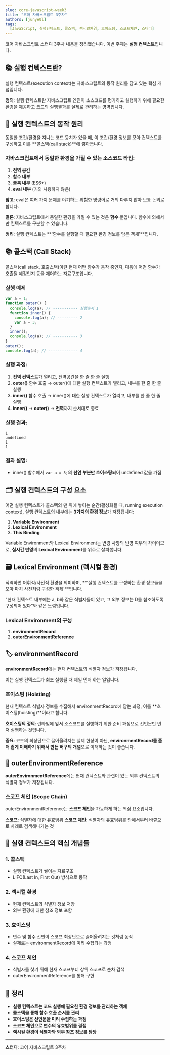 ```yaml
---
slug: core-javascript-week3
title: "코어 자바스크립트 3주차"
authors: [junye0l]
tags:
  [JavaScript, 실행컨텍스트, 콜스택, 렉시컬환경, 호이스팅, 스코프체인, 스터디]
---
```


코어 자바스크립트 스터디 3주차 내용을 정리했습니다. 이번 주제는 **실행 컨텍스트**입니다.

<!-- truncate -->

## 📚 실행 컨텍스트란?

실행 컨텍스트(execution context)는 자바스크립트의 동작 원리를 담고 있는 핵심 개념입니다.

**정의**: 실행 컨텍스트란 자바스크립트 엔진이 소스코드를 평가하고 실행하기 위해 필요한 환경을 제공하고 코드의 실행결과를 실제로 관리하는 영역입니다.

## 🔄 실행 컨텍스트의 동작 원리

동일한 조건/환경을 지니는 코드 뭉치가 있을 때, 이 조건/환경 정보를 모아 컨텍스트를 구성하고 이를 **콜스택(call stack)**에 쌓아둡니다.

### 자바스크립트에서 동일한 환경을 가질 수 있는 소스코드 타입:

1. **전역 공간**
2. **함수 내부**
3. **블록 내부** (ES6+)
4. **eval 내부** (거의 사용하지 않음)

**참고**: eval은 여러 가지 문제를 야기하는 위험한 명령어로 거의 다루지 않아 보통 논외로 합니다.

**결론**: 자바스크립트에서 동일한 환경을 가질 수 있는 것은 **함수** 뿐입니다. 함수에 의해서만 컨텍스트를 구분할 수 있습니다.

**정리**: 실행 컨텍스트는 **'함수를 실행할 때 필요한 환경 정보를 담은 객체'**입니다.

## 📚 콜스택 (Call Stack)

콜스택(call stack, 호출스택)이란 현재 어떤 함수가 동작 중인지, 다음에 어떤 함수가 호출될 예정인지 등을 제어하는 자료구조입니다.

### 실행 예제

```javascript
var a = 1;
function outer() {
  console.log(a); // ----------- 실행순서 1
  function inner() {
    console.log(a); // --------- 2
    var a = 3;
  }
  inner();
  console.log(a); // ----------- 3
}
outer();
console.log(a); // ------------- 4
```

### 실행 과정:

1. **전역 컨텍스트**가 열리고, 전역공간을 한 줄 한 줄 실행
2. **outer()** 함수 호출 → outer()에 대한 실행 컨텍스트가 열리고, 내부를 한 줄 한 줄 실행
3. **inner()** 함수 호출 → inner()에 대한 실행 컨텍스트가 열리고, 내부를 한 줄 한 줄 실행
4. **inner()** → **outer()** → **전역**까지 순서대로 종료

### 실행 결과:

```
1
undefined
1
1
```

### 결과 설명:

- inner() 함수에서 `var a = 3;`의 **선언 부분만 호이스팅**되어 undefined 값을 가짐

## 🗂️ 실행 컨텍스트의 구성 요소

어떤 실행 컨텍스트가 콜스택의 맨 위에 쌓이는 순간(활성화될 때, running execution context), 실행 컨텍스트의 내부에는 **3가지의 환경 정보**가 저장됩니다:

1. **Variable Environment**
2. **Lexical Environment**
3. **This Binding**

Variable Environment와 Lexical Environment는 변경 사항의 반영 여부의 차이이므로, **실시간 반영**의 **Lexical Environment**를 위주로 살펴봅니다.

## 🗃️ Lexical Environment (렉시컬 환경)

직역하면 어휘적/사전적 환경을 의미하며, **'실행 컨텍스트를 구성하는 환경 정보들을 모아 마치 사전처럼 구성한 객체'**입니다.

"현재 컨텍스트 내부에는 a, b와 같은 식별자들이 있고, 그 외부 정보는 D를 참조하도록 구성되어 있다"와 같은 느낌입니다.

### Lexical Environment의 구성

1. **environmentRecord**
2. **outerEnvironmentReference**

## 🏷️ environmentRecord

**environmentRecord**에는 현재 컨텍스트의 식별자 정보가 저장됩니다.

이는 실행 컨텍스트가 최초 실행될 때 제일 먼저 하는 일입니다.

### 호이스팅 (Hoisting)

현재 컨텍스트 식별자 정보를 수집해서 environmentRecord에 담는 과정, 이를 **호이스팅(hoisting)**이라고 합니다.

**호이스팅의 정의**: 런타임에 앞서 소스코드를 실행하기 위한 준비 과정으로 선언문만 먼저 실행하는 것입니다.

**중요**: 코드의 최상단으로 끌어올려지는 실제 현상이 아닌, **environmentRecord를 좀 더 쉽게 이해하기 위해서 만든 허구의 개념**으로 이해하는 것이 좋습니다.

## 🔗 outerEnvironmentReference

**outerEnvironmentReference**에는 현재 컨텍스트와 관련이 있는 외부 컨텍스트의 식별자 정보가 저장됩니다.

### 스코프 체인 (Scope Chain)

outerEnvironmentReference는 **스코프 체인**을 가능하게 하는 핵심 요소입니다.

**스코프**: 식별자에 대한 유효범위
**스코프 체인**: 식별자의 유효범위를 안에서부터 바깥으로 차례로 검색해나가는 것

## 🎯 실행 컨텍스트의 핵심 개념들

### 1. 콜스택

- 실행 컨텍스트가 쌓이는 자료구조
- LIFO(Last In, First Out) 방식으로 동작

### 2. 렉시컬 환경

- 현재 컨텍스트의 식별자 정보 저장
- 외부 환경에 대한 참조 정보 포함

### 3. 호이스팅

- 변수 및 함수 선언이 스코프 최상단으로 끌어올려지는 것처럼 동작
- 실제로는 environmentRecord에 미리 수집되는 과정

### 4. 스코프 체인

- 식별자를 찾기 위해 현재 스코프부터 상위 스코프로 순차 검색
- outerEnvironmentReference를 통해 구현

## 📝 정리

- **실행 컨텍스트는 코드 실행에 필요한 환경 정보를 관리하는 객체**
- **콜스택을 통해 함수 호출 순서를 관리**
- **호이스팅은 선언문을 미리 수집하는 과정**
- **스코프 체인으로 변수의 유효범위를 결정**
- **렉시컬 환경이 식별자와 외부 참조 정보를 담당**

---

**스터디**: 코어 자바스크립트 3주차
